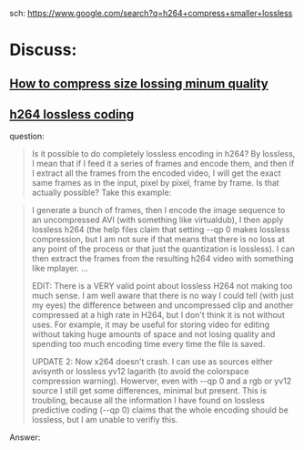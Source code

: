 sch: https://www.google.com/search?q=h264+compress+smaller+lossless

# Discuss:
## [How to compress size lossing minum quality](https://www.reddit.com/r/handbrake/comments/13ynst2/how_to_compress_size_lossing_minum_quality/)

## [h264 lossless coding](https://stackoverflow.com/questions/6701805/h264-lossless-coding)
question:
>Is it possible to do completely lossless encoding in h264? By lossless, I mean that if I feed it a series of frames and encode them, and then if I extract all the frames from the encoded video, I will get the exact same frames as in the input, pixel by pixel, frame by frame. Is that actually possible? Take this example:

>I generate a bunch of frames, then I encode the image sequence to an uncompressed AVI (with something like virtualdub), I then apply lossless h264 (the help files claim that setting --qp 0 makes lossless compression, but I am not sure if that means that there is no loss at any point of the process or that just the quantization is lossless). I can then extract the frames from the resulting h264 video with something like mplayer.
> ...
>
>EDIT: There is a VERY valid point about lossless H264 not making too much sense. I am well aware that there is no way I could tell (with just my eyes) the difference between and uncompressed clip and another compressed at a high rate in H264, but I don't think it is not without uses. For example, it may be useful for storing video for editing without taking huge amounts of space and not losing quality and spending too much encoding time every time the file is saved.
>
>UPDATE 2: Now x264 doesn't crash. I can use as sources either avisynth or lossless yv12 lagarith (to avoid the colorspace compression warning). Howerver, even with --qp 0 and a rgb or yv12 source I still get some differences, minimal but present. This is troubling, because all the information I have found on lossless predictive coding (--qp 0) claims that the whole encoding should be lossless, but I am unable to verifiy this.

Answer:

